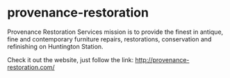 # provenance-restoration
Provenance Restoration Services mission is to provide the finest in antique, fine and contemporary furniture repairs, restorations, conservation and refinishing on Huntington Station.

Check it out the website, just follow the link:
http://provenance-restoration.com/
